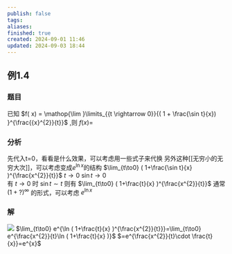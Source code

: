 ```yaml
---
publish: false
tags: 
aliases: 
finished: true
created: 2024-09-01 11:46
updated: 2024-09-03 18:44
---
```

## 例1.4
### 题目
已知 $f( x) = \mathop{\lim }\limits_{{t \rightarrow 0}}{( 1 + \frac{\sin t}{x}) }^{\frac{{x}^{2}}{t}}$ ,则 $f( x) =$
### 分析 
先代入t=0，看看是什么效果，可以考虑用一些式子来代换
另外这种[[无穷小的无穷大次]]，可以考虑变成$e^{ \ln x }$的结构
$\lim_{t\to0} ( 1+\frac{\sin t}{x} )^{\frac{x^{2}}{t}}$
$t\to0$ $\sin t \to 0$  
有 $t \to 0$ 时 $\sin t \sim t$
则有 $\lim_{t\to0} ( 1+\frac{t}{x} )^{\frac{x^{2}}{t}}$
通常 $(1+?)^{\infty}$ 的形式，可以考虑 $e^{\ln x}$
### 解 
![](https://img.hwenyi.live/202409011853517.webp)
$\lim_{t\to0} e^{\ln ( 1+\frac{t}{x} )^{\frac{x^{2}}{t}}}=\lim_{t\to0} e^{\frac{x^{2}}{t}\ln ( 1+\frac{t}{x} )}$
$=e^{\frac{x^{2}}{t}\cdot \frac{t}{x}}=e^{x}$

